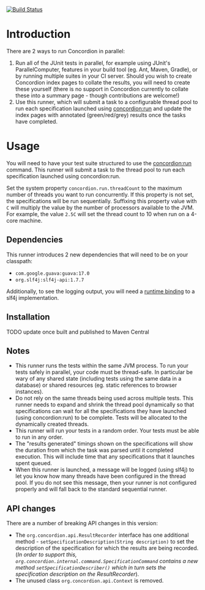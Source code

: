 [![Build Status](https://travis-ci.org/concordion/concordion-parallel-run-extension.svg?branch=master)](https://travis-ci.org/concordion/concordion-parallel-run-extension)

# Introduction
There are 2 ways to run Concordion in parallel:

1. Run all of the JUnit tests in parallel, for example using JUnit's ParallelComputer, features in your build tool (eg. Ant, Maven, Gradle), or by running multiple suites in your CI server. Should you wish to create Concordion index pages to collate the results, you will need to create these yourself (there is no support in Concordion currently to collate these into a summary page - though contributions are welcome!)
2. Use this runner, which will submit a task to a configurable thread pool to run each specification launched using [concordion:run](http://concordion.org/Tutorial.html#concordion:run) and update the index pages with annotated (green/red/grey) results once the tasks have completed.

# Usage
You will need to have your test suite structured to use the [concordion:run](http://concordion.org/Tutorial.html#concordion:run) command. This runner will submit a task to the thread pool to run each specification launched using concordion:run.

Set the system property `concordion.run.threadCount` to the maximum number of threads you want to run concurrently. If this property is not set, the specifications will be run sequentially. Suffixing this property value with `C` will multiply the value by the number of processors available to the JVM. For example, the value `2.5C` will set the thread count to 10 when run on a 4-core machine.

## Dependencies
This runner introduces 2 new dependencies that will need to be on your classpath:

 * `com.google.guava:guava:17.0`
 * `org.slf4j:slf4j-api:1.7.7`

Additionally, to see the logging output, you will need a [runtime binding](http://www.slf4j.org/manual.html#swapping) to a slf4j implementation.

## Installation
TODO
update once built and published to Maven Central


Notes
-----
* This runner runs the tests within the same JVM process. To run your tests safely in parallel, your code must be thread-safe. In particular be wary of any shared state (including tests using the same data in a database) or shared resources (eg. static references to browser instances).
* Do not rely on the same threads being used across multiple tests. This runner needs to expand and shrink the thread pool dynamically so that specifications can wait for all the specifications they have launched (using concordion:run) to be complete. Tests will be allocated to the dynamically created threads.
* This runner will run your tests in a random order. Your tests must be able to run in any order.
* The "results generated" timings shown on the specifications will show the duration from which the task was parsed until it completed execution. This will include time that any specifications that it launches spent queued.
* When this runner is launched, a message will be logged (using slf4j) to let you know how many threads have been configured in the thread pool. If you do not see this message, then your runner is not configured properly and will fall back to the standard sequential runner.

API changes
-----------
There are a number of breaking API changes in this version:

 * The `org.concordion.api.ResultRecorder` interface has one additional method - `setSpecificationDescription(String description)` to set the description of the specification for which the results are being recorded. (_In order to support this, `org.concordion.internal.command.SpecificationCommand` contains a new method `setSpecificationDescriber()` which in turn sets the specification description on the ResultRecorder_).
 * The unused class `org.concordion.api.Context` is removed.
